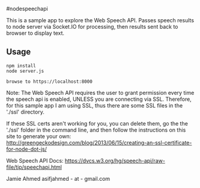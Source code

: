 #nodespeechapi

This is a sample app to explore the Web Speech API. Passes speech results to node server via Socket.IO for processing, then results sent back to browser to display text.

Usage
-----

```
npm install
node server.js

browse to https://localhost:8000
```

Note: The Web Speech API requires the user to grant permission every time the speech api is enabled, UNLESS you are connecting via SSL. Therefore, for this sample app I am using SSL, thus there are some SSL files in the './ssl' directory.

If these SSL certs aren't working for you, you can delete them, go the the './ssl' folder in the command line, and then follow the instructions on this site to generate your own:
http://greengeckodesign.com/blog/2013/06/15/creating-an-ssl-certificate-for-node-dot-js/

Web Speech API Docs: https://dvcs.w3.org/hg/speech-api/raw-file/tip/speechapi.html

Jamie Ahmed
asifjahmed - at - gmail.com

